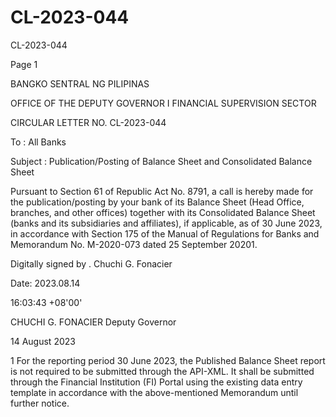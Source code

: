 # CL-2023-044

CL-2023-044

Page 1

BANGKO SENTRAL NG PILIPINAS

OFFICE OF THE DEPUTY GOVERNOR I FINANCIAL SUPERVISION SECTOR

CIRCULAR LETTER NO. CL-2023-044

To : All Banks

Subject : Publication/Posting of Balance Sheet and Consolidated Balance Sheet

Pursuant to Section 61 of Republic Act No. 8791, a call is hereby made for the publication/posting by your bank of its Balance Sheet (Head Office, branches, and other offices) together with its Consolidated Balance Sheet (banks and its subsidiaries and affiliates), if applicable, as of 30 June 2023, in accordance with Section 175 of the Manual of Regulations for Banks and Memorandum No. M-2020-073 dated 25 September 20201.

Digitally signed by . Chuchi G. Fonacier

Date: 2023.08.14

16:03:43 +08'00'

CHUCHI G. FONACIER Deputy Governor

14 August 2023

1 For the reporting period 30 June 2023, the Published Balance Sheet report is not required to be submitted through the API-XML. It shall be submitted through the Financial Institution (FI) Portal using the existing data entry template in accordance with the above-mentioned Memorandum until further notice.